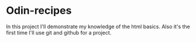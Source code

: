 # Odin-recipes

In this project I'll demonstrate my knowledge of the html basics.
Also it's the first time I'll use git and github for a project.